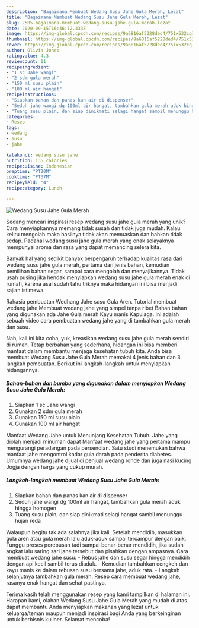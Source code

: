 ```yaml
---
description: "Bagaimana Membuat Wedang Susu Jahe Gula Merah, Lezat"
title: "Bagaimana Membuat Wedang Susu Jahe Gula Merah, Lezat"
slug: 2505-bagaimana-membuat-wedang-susu-jahe-gula-merah-lezat
date: 2020-09-15T16:46:12.433Z
image: https://img-global.cpcdn.com/recipes/9a6816af5228ded4/751x532cq70/wedang-susu-jahe-gula-merah-foto-resep-utama.jpg
thumbnail: https://img-global.cpcdn.com/recipes/9a6816af5228ded4/751x532cq70/wedang-susu-jahe-gula-merah-foto-resep-utama.jpg
cover: https://img-global.cpcdn.com/recipes/9a6816af5228ded4/751x532cq70/wedang-susu-jahe-gula-merah-foto-resep-utama.jpg
author: Olivia Jones
ratingvalue: 4.3
reviewcount: 11
recipeingredient:
- "1 sc Jahe wangi"
- "2 sdm gula merah"
- "150 ml susu plain"
- "100 ml air hangat"
recipeinstructions:
- "Siapkan bahan dan panas kan air di dispenser"
- "Seduh jahe wangi dg 100ml air hangat, tambahkan gula merah aduk hingga homogen"
- "Tuang susu plain, dan siap dinikmati selagi hangat sambil menunggu hujan reda"
categories:
- Resep
tags:
- wedang
- susu
- jahe

katakunci: wedang susu jahe 
nutrition: 135 calories
recipecuisine: Indonesian
preptime: "PT20M"
cooktime: "PT37M"
recipeyield: "4"
recipecategory: Lunch

---
```



![Wedang Susu Jahe Gula Merah](https://img-global.cpcdn.com/recipes/9a6816af5228ded4/751x532cq70/wedang-susu-jahe-gula-merah-foto-resep-utama.jpg)

Sedang mencari inspirasi resep wedang susu jahe gula merah yang unik? Cara menyiapkannya memang tidak susah dan tidak juga mudah. Kalau keliru mengolah maka hasilnya tidak akan memuaskan dan bahkan tidak sedap. Padahal wedang susu jahe gula merah yang enak selayaknya mempunyai aroma dan rasa yang dapat memancing selera kita.

Banyak hal yang sedikit banyak berpengaruh terhadap kualitas rasa dari wedang susu jahe gula merah, pertama dari jenis bahan, kemudian pemilihan bahan segar, sampai cara mengolah dan menyajikannya. Tidak usah pusing jika hendak menyiapkan wedang susu jahe gula merah enak di rumah, karena asal sudah tahu triknya maka hidangan ini bisa menjadi sajian istimewa.

Rahasia pembuatan Wedhang Jahe susu Gula Aren. Tutorial membuat wedang jahe Membuat wedang jahe yang simpel tanpa ribet Bahan bahan yang digunakan ada Jahe Gula merah Kayu manis Kapulaga. Ini adalah sebuah video cara pembuatan wedang jahe yang di tambahkan gula merah dan susu.


Nah, kali ini kita coba, yuk, kreasikan wedang susu jahe gula merah sendiri di rumah. Tetap berbahan yang sederhana, hidangan ini bisa memberi manfaat dalam membantu menjaga kesehatan tubuh kita. Anda bisa membuat Wedang Susu Jahe Gula Merah memakai 4 jenis bahan dan 3 langkah pembuatan. Berikut ini langkah-langkah untuk menyiapkan hidangannya.

<!--inarticleads1-->

##### Bahan-bahan dan bumbu yang digunakan dalam menyiapkan Wedang Susu Jahe Gula Merah:

1. Siapkan 1 sc Jahe wangi
1. Gunakan 2 sdm gula merah
1. Gunakan 150 ml susu plain
1. Gunakan 100 ml air hangat


Manfaat Wedang Jahe untuk Menunjang Kesehatan Tubuh. Jahe yang diolah menjadi minuman dapat Manfaat wedang jahe yang pertama mampu mengurangi peradangan pada persendian. Satu studi menemukan bahwa manfaat jahe mengontrol kadar gula darah pada penderita diabetes. Umumnya wedang jahe dijual di penjual wedang ronde dan juga nasi kucing Jogja dengan harga yang cukup murah. 

<!--inarticleads2-->

##### Langkah-langkah membuat Wedang Susu Jahe Gula Merah:

1. Siapkan bahan dan panas kan air di dispenser
1. Seduh jahe wangi dg 100ml air hangat, tambahkan gula merah aduk hingga homogen
1. Tuang susu plain, dan siap dinikmati selagi hangat sambil menunggu hujan reda


Walaupun begitu tak ada salahnya jika kali. Setelah mendidih, masukkan gula aren atau gula merah lalu aduk-aduk sampai tercampur dengan baik. Tunggu proses perebusan tadi sampai benar-benar mendidih, jika sudah angkat lalu saring sari jahe tersebut dan pisahkan dengan ampasnya. Cara membuat wedang jahe susu: - Rebus jahe dan susu segar hingga mendidih dengan api kecil sambil terus diaduk. - Kemudian tambahkan cengkeh dan kayu manis ke dalam rebusan susu bersama jahe, aduk rata. - Langkah selanjutnya tambahkan gula merah. Resep cara membuat wedang jahe, rasanya enak hangat dan sehat pastinya. 

Terima kasih telah menggunakan resep yang kami tampilkan di halaman ini. Harapan kami, olahan Wedang Susu Jahe Gula Merah yang mudah di atas dapat membantu Anda menyiapkan makanan yang lezat untuk keluarga/teman maupun menjadi inspirasi bagi Anda yang berkeinginan untuk berbisnis kuliner. Selamat mencoba!
